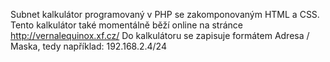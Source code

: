 Subnet kalkulátor programovaný v PHP se zakomponovaným HTML a CSS.
Tento kalkulátor také momentálně běží online na stránce http://vernalequinox.xf.cz/
Do kalkulátoru se zapisuje formátem Adresa / Maska, tedy například: 192.168.2.4/24
